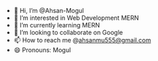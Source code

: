 - 👋 Hi, I’m @Ahsan-Mogul
- 👀 I’m interested in Web Development MERN
- 🌱 I’m currently learning MERN
- 💞️ I’m looking to collaborate on Google
- 📫 How to reach me @ahsanmu555@gmail.com
- 😄 Pronouns: Mogul

<!---
Ahsan-Mogul/Ahsan-Mogul is a ✨ special ✨ repository because its `README.md` (this file) appears on your GitHub profile.
You can click the Preview link to take a look at your changes.
--->
